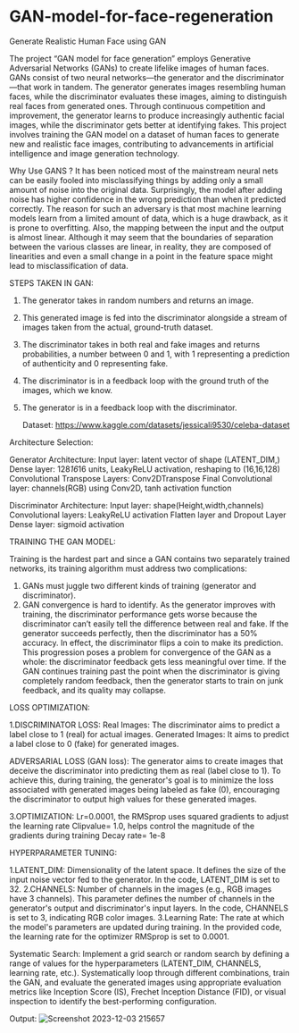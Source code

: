 # GAN-model-for-face-regeneration
Generate Realistic Human Face using GAN


The project “GAN model for face generation” employs Generative Adversarial Networks (GANs) to create lifelike images of human faces. GANs consist of two neural networks—the generator and the discriminator—that work in tandem. The generator generates images resembling human faces, while the discriminator evaluates these images, aiming to distinguish real faces from generated ones. Through continuous competition and improvement, the generator learns to produce increasingly authentic facial images, while the discriminator gets better at identifying fakes. This project involves training the GAN model on a dataset of human faces to generate new and realistic face images, contributing to advancements in artificial intelligence and image generation technology.

Why Use GANS ?
It has been noticed most of the mainstream neural nets can be easily fooled into misclassifying things by adding only a small amount of noise into the original data. Surprisingly, the model after adding noise has higher confidence in the wrong prediction than when it predicted correctly. The reason for such an adversary is that most machine learning models learn from a limited amount of data, which is a huge drawback, as it is prone to overfitting. Also, the mapping between the input and the output is almost linear. Although it may seem that the boundaries of separation between the various classes are linear, in reality, they are composed of linearities and even a small change in a point in the feature space might lead to misclassification of data.

STEPS TAKEN IN GAN:
1. The generator takes in random numbers and returns an image.
2. This generated image is fed into the discriminator alongside a stream of images taken from the actual, ground-truth dataset.
3. The discriminator takes in both real and fake images and returns probabilities, a number between 0 and 1, with 1 representing a prediction of authenticity and 0 representing fake.
4. The discriminator is in a feedback loop with the ground truth of the images, which we know.
5. The generator is in a feedback loop with the discriminator.

   Dataset: https://www.kaggle.com/datasets/jessicali9530/celeba-dataset

Architecture Selection:

Generator Architecture:
Input layer: latent vector of shape (LATENT_DIM,)
Dense layer: 128*16*16 units, LeakyReLU activation, reshaping to (16,16,128)
Convolutional Transpose Layers: Conv2DTranspose
Final Convolutional layer: channels(RGB) using Conv2D, tanh activation function

Discriminator Architecture:
Input layer: shape(Height,width,channels)
Convolutional layers: LeakyReLU activation
Flatten layer and Dropout Layer
Dense layer: sigmoid activation

TRAINING THE GAN MODEL:

Training is the hardest part and since a GAN contains two separately trained networks, its training algorithm must address two complications:
1. GANs must juggle two different kinds of training (generator and discriminator).
2. GAN convergence is hard to identify.
As the generator improves with training, the discriminator performance gets worse because the discriminator can’t easily tell the difference between real and fake. If the generator succeeds perfectly, then the discriminator has a 50% accuracy. In effect, the discriminator flips a coin to make its prediction.
This progression poses a problem for convergence of the GAN as a whole: the discriminator feedback gets less meaningful over time. If the GAN continues training past the point when the discriminator is giving completely random feedback, then the generator starts to train on junk feedback, and its quality may collapse.

LOSS OPTIMIZATION:

1.DISCRIMINATOR LOSS:
Real Images: The discriminator aims to predict a label close to 1 (real) for actual images.
Generated Images: It aims to predict a label close to 0 (fake) for generated images.

ADVERSARIAL LOSS (GAN loss):
The generator aims to create images that deceive the discriminator into predicting them as real (label close to 1). To achieve this, during training, the generator's goal is to minimize the loss associated with generated images being labeled as fake (0), encouraging the discriminator to output high values for these generated images.

3.OPTIMIZATION:
Lr=0.0001, the RMSprop uses squared gradients to adjust the learning rate
Clipvalue= 1.0, helps control the magnitude of the gradients during training
Decay rate= 1e-8

HYPERPARAMETER TUNING:

1.LATENT_DIM: Dimensionality of the latent space. It defines the size of the input noise vector fed to the generator. In the code, LATENT_DIM is set to 32.
2.CHANNELS: Number of channels in the images (e.g., RGB images have 3 channels). This parameter defines the number of channels in the generator's output and discriminator's input layers. In the code, CHANNELS is set to 3, indicating RGB color images.
3.Learning Rate: The rate at which the model's parameters are updated during training. In the provided code, the learning rate for the optimizer RMSprop is set to 0.0001.

Systematic Search:
  Implement a grid search or random search by defining a range of values for the hyperparameters (LATENT_DIM, CHANNELS, learning rate, etc.). Systematically loop through different combinations, train the GAN, and evaluate the generated images using appropriate evaluation metrics like Inception Score (IS), Frechet Inception Distance (FID), or visual inspection to identify the best-performing configuration.

Output:
![Screenshot 2023-12-03 215657](https://github.com/xxbeezin/GAN-model-for-face-regeneration/assets/97830357/68d8be74-5134-4c3b-b89b-a4602ce4c407)
